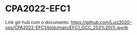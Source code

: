 # CPA2022-EFC1

Link git-hub com o documento: https://github.com/Luiz2020-ops/CPA2022-EFC1/blob/main/EFC1_GCC_253%20(1).ipynb
